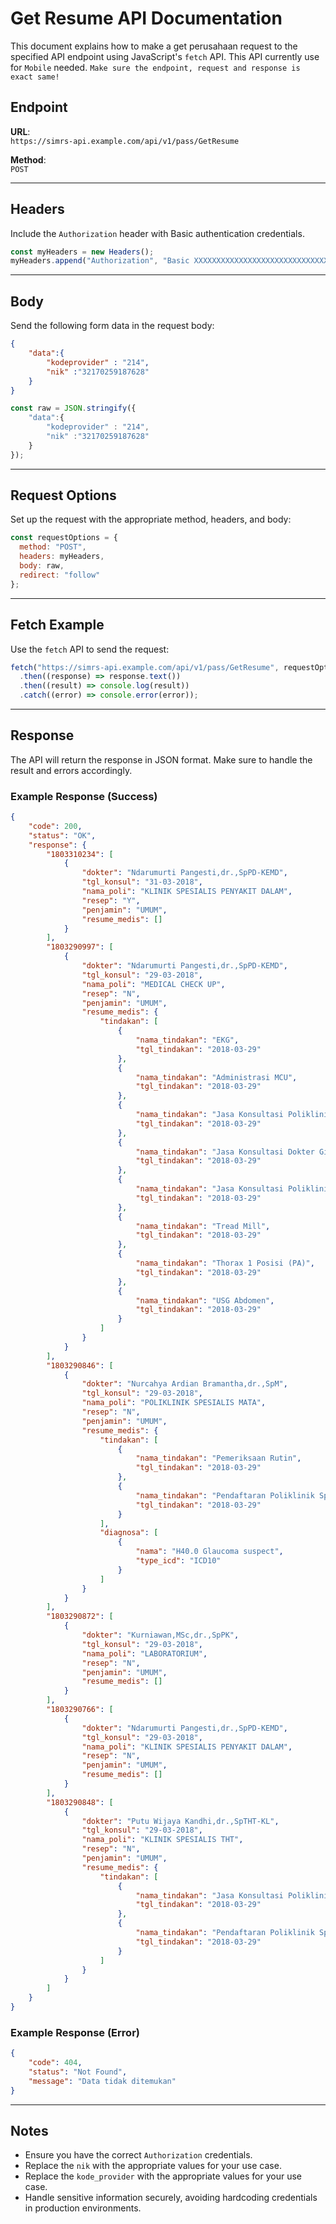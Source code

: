 
# Get Resume API Documentation

This document explains how to make a get perusahaan request to the specified API endpoint using JavaScript's `fetch` API. 
 This API currently use for `Mobile` needed.
`Make sure the endpoint, request and response is exact same!`

## Endpoint

**URL**:  
`https://simrs-api.example.com/api/v1/pass/GetResume`

**Method**:  
`POST`

---

## Headers

Include the `Authorization` header with Basic authentication credentials.

```javascript
const myHeaders = new Headers();
myHeaders.append("Authorization", "Basic XXXXXXXXXXXXXXXXXXXXXXXXXXXXXX");
```

---

## Body

Send the following form data in the request body:

```json
{
    "data":{
        "kodeprovider" : "214",
        "nik" :"32170259187628"
    }
}
```

```javascript
const raw = JSON.stringify({
    "data":{
        "kodeprovider" : "214",
        "nik" :"32170259187628"
    }
});
```

---

## Request Options

Set up the request with the appropriate method, headers, and body:

```javascript
const requestOptions = {
  method: "POST",
  headers: myHeaders,
  body: raw,
  redirect: "follow"
};
```

---

## Fetch Example

Use the `fetch` API to send the request:

```javascript
fetch("https://simrs-api.example.com/api/v1/pass/GetResume", requestOptions)
  .then((response) => response.text())
  .then((result) => console.log(result))
  .catch((error) => console.error(error));
```

---

## Response

The API will return the response in JSON format. Make sure to handle the result and errors accordingly.

### Example Response (Success)
```json
{
    "code": 200,
    "status": "OK",
    "response": {
        "1803310234": [
            {
                "dokter": "Ndarumurti Pangesti,dr.,SpPD-KEMD",
                "tgl_konsul": "31-03-2018",
                "nama_poli": "KLINIK SPESIALIS PENYAKIT DALAM",
                "resep": "Y",
                "penjamin": "UMUM",
                "resume_medis": []
            }
        ],
        "1803290997": [
            {
                "dokter": "Ndarumurti Pangesti,dr.,SpPD-KEMD",
                "tgl_konsul": "29-03-2018",
                "nama_poli": "MEDICAL CHECK UP",
                "resep": "N",
                "penjamin": "UMUM",
                "resume_medis": {
                    "tindakan": [
                        {
                            "nama_tindakan": "EKG",
                            "tgl_tindakan": "2018-03-29"
                        },
                        {
                            "nama_tindakan": "Administrasi MCU",
                            "tgl_tindakan": "2018-03-29"
                        },
                        {
                            "nama_tindakan": "Jasa Konsultasi Poliklinik Spesialis Pagi R2",
                            "tgl_tindakan": "2018-03-29"
                        },
                        {
                            "nama_tindakan": "Jasa Konsultasi Dokter Gigi Umum Pagi",
                            "tgl_tindakan": "2018-03-29"
                        },
                        {
                            "nama_tindakan": "Jasa Konsultasi Poliklinik Spesialis Pagi R2",
                            "tgl_tindakan": "2018-03-29"
                        },
                        {
                            "nama_tindakan": "Tread Mill",
                            "tgl_tindakan": "2018-03-29"
                        },
                        {
                            "nama_tindakan": "Thorax 1 Posisi (PA)",
                            "tgl_tindakan": "2018-03-29"
                        },
                        {
                            "nama_tindakan": "USG Abdomen",
                            "tgl_tindakan": "2018-03-29"
                        }
                    ]
                }
            }
        ],
        "1803290846": [
            {
                "dokter": "Nurcahya Ardian Bramantha,dr.,SpM",
                "tgl_konsul": "29-03-2018",
                "nama_poli": "POLIKLINIK SPESIALIS MATA",
                "resep": "N",
                "penjamin": "UMUM",
                "resume_medis": {
                    "tindakan": [
                        {
                            "nama_tindakan": "Pemeriksaan Rutin",
                            "tgl_tindakan": "2018-03-29"
                        },
                        {
                            "nama_tindakan": "Pendaftaran Poliklinik Spesialis Pagi",
                            "tgl_tindakan": "2018-03-29"
                        }
                    ],
                    "diagnosa": [
                        {
                            "nama": "H40.0 Glaucoma suspect",
                            "type_icd": "ICD10"
                        }
                    ]
                }
            }
        ],
        "1803290872": [
            {
                "dokter": "Kurniawan,MSc,dr.,SpPK",
                "tgl_konsul": "29-03-2018",
                "nama_poli": "LABORATORIUM",
                "resep": "N",
                "penjamin": "UMUM",
                "resume_medis": []
            }
        ],
        "1803290766": [
            {
                "dokter": "Ndarumurti Pangesti,dr.,SpPD-KEMD",
                "tgl_konsul": "29-03-2018",
                "nama_poli": "KLINIK SPESIALIS PENYAKIT DALAM",
                "resep": "N",
                "penjamin": "UMUM",
                "resume_medis": []
            }
        ],
        "1803290848": [
            {
                "dokter": "Putu Wijaya Kandhi,dr.,SpTHT-KL",
                "tgl_konsul": "29-03-2018",
                "nama_poli": "KLINIK SPESIALIS THT",
                "resep": "N",
                "penjamin": "UMUM",
                "resume_medis": {
                    "tindakan": [
                        {
                            "nama_tindakan": "Jasa Konsultasi Poliklinik Spesialis Sore & Minggu R2",
                            "tgl_tindakan": "2018-03-29"
                        },
                        {
                            "nama_tindakan": "Pendaftaran Poliklinik Spesialis Pagi",
                            "tgl_tindakan": "2018-03-29"
                        }
                    ]
                }
            }
        ]
    }
}
```

### Example Response (Error)
```json
{
    "code": 404,
    "status": "Not Found",
    "message": "Data tidak ditemukan"
}
```

---

## Notes
- Ensure you have the correct `Authorization` credentials.
- Replace the `nik` with the appropriate values for your use case.
- Replace the `kode_provider` with the appropriate values for your use case.
- Handle sensitive information securely, avoiding hardcoding credentials in production environments.
